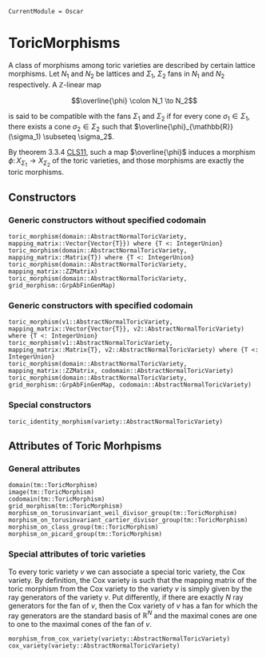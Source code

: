 ```@meta
CurrentModule = Oscar
```

# ToricMorphisms

A class of morphisms among toric varieties are described by certain lattice morphisms.
Let $N_1$ and $N_2$ be lattices and $\Sigma_1$, $\Sigma_2$ fans in $N_1$ and $N_2$
respectively. A $\mathbb{Z}$-linear map

$$\overline{\phi} \colon N_1 \to N_2$$

is said to be compatible with the fans $\Sigma_1$ and $\Sigma_2$ if for every cone
$\sigma_1 \in \Sigma_1$, there exists a cone $\sigma_2 \in \Sigma_2$ such that
$\overline{\phi}_{\mathbb{R}}(\sigma_1) \subseteq \sigma_2$.

By theorem 3.3.4 [CLS11](@cite), such a map $\overline{\phi}$ induces a morphism
$\phi \colon X_{\Sigma_1} \to X_{\Sigma_2}$ of the toric varieties, and those
morphisms are exactly the toric morphisms.


## Constructors

### Generic constructors without specified codomain

```@docs
toric_morphism(domain::AbstractNormalToricVariety, mapping_matrix::Vector{Vector{T}}) where {T <: IntegerUnion}
toric_morphism(domain::AbstractNormalToricVariety, mapping_matrix::Matrix{T}) where {T <: IntegerUnion}
toric_morphism(domain::AbstractNormalToricVariety, mapping_matrix::ZZMatrix)
toric_morphism(domain::AbstractNormalToricVariety, grid_morphism::GrpAbFinGenMap)
```

### Generic constructors with specified codomain

```@docs
toric_morphism(v1::AbstractNormalToricVariety, mapping_matrix::Vector{Vector{T}}, v2::AbstractNormalToricVariety) where {T <: IntegerUnion}
toric_morphism(v1::AbstractNormalToricVariety, mapping_matrix::Matrix{T}, v2::AbstractNormalToricVariety) where {T <: IntegerUnion}
toric_morphism(domain::AbstractNormalToricVariety, mapping_matrix::ZZMatrix, codomain::AbstractNormalToricVariety)
toric_morphism(domain::AbstractNormalToricVariety, grid_morphism::GrpAbFinGenMap, codomain::AbstractNormalToricVariety)
```

### Special constructors

```@docs
toric_identity_morphism(variety::AbstractNormalToricVariety)
```


## Attributes of Toric Morhpisms

### General attributes

```@docs
domain(tm::ToricMorphism)
image(tm::ToricMorphism)
codomain(tm::ToricMorphism)
grid_morphism(tm::ToricMorphism)
morphism_on_torusinvariant_weil_divisor_group(tm::ToricMorphism)
morphism_on_torusinvariant_cartier_divisor_group(tm::ToricMorphism)
morphism_on_class_group(tm::ToricMorphism)
morphism_on_picard_group(tm::ToricMorphism)
```

### Special attributes of toric varieties

To every toric variety $v$ we can associate a special toric variety, the
Cox variety. By definition, the Cox variety is such that the mapping matrix of
the toric morphism from the Cox variety to the variety $v$ is simply
given by the ray generators of the variety $v$. Put differently,
if there are exactly $N$ ray generators for the fan of $v$, then the
Cox variety of $v$ has a fan for which the ray generators are the standard basis
of $\mathbb{R}^N$ and the maximal cones are one to one to the maximal cones of
the fan of $v$.

```@docs
morphism_from_cox_variety(variety::AbstractNormalToricVariety)
cox_variety(variety::AbstractNormalToricVariety)
```
